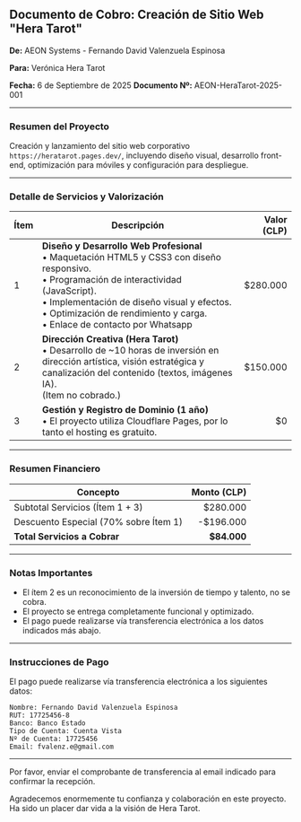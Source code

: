 ## Documento de Cobro: Creación de Sitio Web "Hera Tarot"

**De:** AEON Systems - Fernando David Valenzuela Espinosa

**Para:** Verónica Hera Tarot

**Fecha:** 6 de Septiembre de 2025
**Documento Nº:** AEON-HeraTarot-2025-001

---

### Resumen del Proyecto
Creación y lanzamiento del sitio web corporativo `https://heratarot.pages.dev/`, incluyendo diseño visual, desarrollo front-end, optimización para móviles y configuración para despliegue.

---

### Detalle de Servicios y Valorización

| Ítem | Descripción | Valor (CLP) |
|---|---|---:|
| 1 | **Diseño y Desarrollo Web Profesional**<br>• Maquetación HTML5 y CSS3 con diseño responsivo.<br>• Programación de interactividad (JavaScript).<br>• Implementación de diseño visual y efectos.<br>• Optimización de rendimiento y carga.<br>• Enlace de contacto por Whatsapp| $280.000 |
| 2 | **Dirección Creativa (Hera Tarot)**<br>• Desarrollo de ~10 horas de inversión en dirección artística, visión estratégica y canalización del contenido (textos, imágenes IA).<br> (Item no cobrado.) | $150.000 |
| 3 | **Gestión y Registro de Dominio (1 año)**<br>• El proyecto utiliza Cloudflare Pages, por lo tanto el hosting es gratuito. | $0 |

---

### Resumen Financiero

| Concepto | Monto (CLP) |
|---|---:|
| Subtotal Servicios (Ítem 1 + 3) | $280.000 |
| Descuento Especial (70% sobre Ítem 1) | -$196.000 |
| **Total Servicios a Cobrar** | **$84.000** |

---

### Notas Importantes
*  El ítem 2 es un reconocimiento de la inversión de tiempo y talento, no se cobra.
*  El proyecto se entrega completamente funcional y optimizado.
*  El pago puede realizarse vía transferencia electrónica a los datos indicados más abajo.


---

### Instrucciones de Pago
El pago puede realizarse vía transferencia electrónica a los siguientes datos:

    Nombre: Fernando David Valenzuela Espinosa
    RUT: 17725456-8
    Banco: Banco Estado
    Tipo de Cuenta: Cuenta Vista
    Nº de Cuenta: 17725456
    Email: fvalenz.e@gmail.com

---
Por favor, enviar el comprobante de transferencia al email indicado para confirmar la recepción.

Agradecemos enormemente tu confianza y colaboración en este proyecto. Ha sido un placer dar vida a la visión de Hera Tarot.